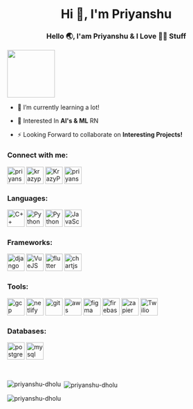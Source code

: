 <h1 align="center">Hi 👋, I'm Priyanshu</h1>
<h3 align="center">Hello 🌏, I'am Priyanshu & I Love 👩‍💻 Stuff</h3>

<img src="https://komarev.com/ghpvc/?username=Priyanshu-Dholu&color=ff5f37&style=for-the-badge&label=Hi+User" width=110>

- 🌱 I’m currently learning a lot!

- 🔎 Interested In **AI's & ML** RN

- ⚡ Looking Forward to collaborate on **Interesting Projects!**

<h3 align="left">Connect with me:</h3>
<p align="left">
<a href="https://linkedin.com/in/priyanshu-patel-7a4842204" target="blank"><img align="center" src="https://www.vectorlogo.zone/logos/linkedin/linkedin-tile.svg" alt="priyanshu-patel-7a4842204" height="40" width="40" /></a>
<a href="mailto:patelpriyanshu648@gmail.com" target="blank"><img align="center" src="https://www.vectorlogo.zone/logos/gmail/gmail-tile.svg" alt="krazypsp"  height="40" width="40" /></a>
<a href="https://t.me/KrazyPriyanshu" target="blank"><img align="center" src="https://i.ibb.co/K2nyPZ2/icons8-telegram-app-96.png" alt="KrazyPriyanshu" height="40" width="40" /></a>
<a href="https://www.leetcode.com/priyanshu-dholu" target="blank"><img align="center" src="https://i.ibb.co/qsLdBCV/icons8-level-up-your-coding-skills-and-quickly-land-a-job-96.png" alt="priyanshu-dholu" height="40" width="40" /></a>
</p>

<h3 align="left">Languages:</h3>
<p align="left">
<img src="https://i.ibb.co/MB8pm9t/cplusplus.png" alt="C++" width="40" height="40"/>
<img src="https://i.ibb.co/W034YBs/icons8-python-480.png" alt="Python" width="40" height="40"/>
<img src="https://i.ibb.co/GpBCNdM/java.png" alt="Python" width="40" height="40"/>
<img src="https://i.ibb.co/c3YkPQP/javascript.png" alt="JavaScript" width="40" height="40"/>
</p>


<h3 align="left">Frameworks:</h3>
<p align="left">
<img src="https://i.ibb.co/q7wkZ2C/icons8-django-256.png" alt="django" width="40" height="40"/>
<img src="https://i.ibb.co/KN0STCK/icons8-vue-js-240.png" alt="VueJS" width="40" height="40"/>
<img src="https://i.ibb.co/fthkZNH/icons8-flutter-310.png" alt="flutter" width="40" height="40"/>
<img src="https://i.ibb.co/zFcNGHn/ezgif-5-88a5b3a2f4.png" alt="chartjs" width="40" height="40"/>
</p>
<h3 align="left">Tools:</h3>
<p align="left">
<img src="https://i.ibb.co/Nm4tgcs/icons8-google-cloud-310-1.png" alt="gcp" width="40" height="40"/> 
<img src="https://i.ibb.co/Z1JNVtM/Netlify.png" alt="netlify" width="40" height="40"/> 
<img src="https://i.ibb.co/HnPWD1S/icons8-git-480.png" alt="git" width="40" height="40"/>
<img src="https://i.ibb.co/98zxYWv/aws.png" alt="aws" width="40" height="40"/>
<img src="https://i.ibb.co/FH3xpWC/icons8-figma-310.png" alt="figma" width="40" height="40"/>
<img src="https://i.ibb.co/SrxGf6M/icons8-firebase-480.png" alt="firebase" width="40" height="40"/> 
<img src="https://i.ibb.co/G3YLMCb/Zapier.png" alt="zapier" width="40" height="40"/> 
<img src="https://i.ibb.co/cgTkTzM/twilio.png" alt="Twilio" width="40" height="40"/>
</p>

<h3 align="left" >Databases:</h3>
<p align="left">
<img src="https://i.ibb.co/VV0tPbF/icons8-postgresql-480.png" alt="postgresql" width="40" height="40"/> 
<img src="https://i.ibb.co/PtDNskv/icons8-mysql-logo-480.png" alt="mysql" width="40" height="40"/>
</p>

&nbsp;
<p><img align="left" src="https://github-readme-stats.vercel.app/api/top-langs?username=priyanshu-dholu&show_icons=true&theme=merko&locale=en&layout=compact" alt="priyanshu-dholu" /></p>

<p>&nbsp;<img align="center" src="https://github-readme-stats.vercel.app/api?username=priyanshu-dholu&show_icons=true&theme=merko&locale=en" alt="priyanshu-dholu" /></p>

<p><img align="center" src="https://github-readme-streak-stats.herokuapp.com/?user=priyanshu-dholu&theme=dark" alt="priyanshu-dholu" /></p>
